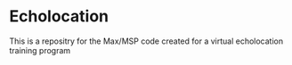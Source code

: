 # Echolocation
This is a repositry for the Max/MSP code created for a virtual echolocation training program
